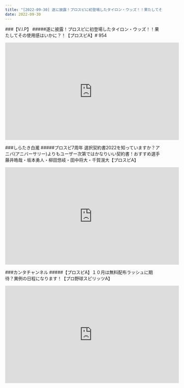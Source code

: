 ```yaml
---
title: "[2022-09-30] 遂に披露！プロスピに初登場したタイロン・ウッズ！！果たしてその使用感はいかに？！【プロスピA】# 954 他"
date: 2022-09-30
---
```

###【V.I.P】
#####遂に披露！プロスピに初登場したタイロン・ウッズ！！果たしてその使用感はいかに？！【プロスピA】# 954
<iframe width="560" height="315" src="https://www.youtube.com/embed/1TGHX5g44mo" frameborder="0" allow="accelerometer; autoplay; clipboard-write; encrypted-media; gyroscope; picture-in-picture" allowfullscreen></iframe>

###しらたき白瀧
#####プロスピ7周年 選択契約書2022を知っていますか？アニバ(アニバーサリー)よりもユーザー次第ではかなりいい契約書！おすすめ選手 藤井皓哉・坂本勇人・柳田悠岐・田中将大・千賀滉大【プロスピA】
<iframe width="560" height="315" src="https://www.youtube.com/embed/_RESlO8wzKM" frameborder="0" allow="accelerometer; autoplay; clipboard-write; encrypted-media; gyroscope; picture-in-picture" allowfullscreen></iframe>

###カンタチャンネル
#####【プロスピA】１０月は無料配布ラッシュに期待？異例の日程になります！【プロ野球スピリッツA】
<iframe width="560" height="315" src="https://www.youtube.com/embed/nm3OFiJE9VA" frameborder="0" allow="accelerometer; autoplay; clipboard-write; encrypted-media; gyroscope; picture-in-picture" allowfullscreen></iframe>

